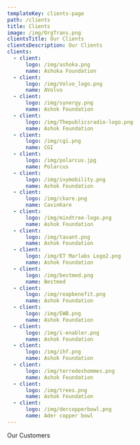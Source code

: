 ```yaml
---
templateKey: clients-page
path: /clients
title: Clients
image: /img/OrgTrans.png
clientsTitle: Our Clients
clientsDescription: Our Clients
clients:
  - client:
      logo: /img/ashoka.png
      name: Ashoka Foundation
  - client:
      logo: /img/Volvo_logo.png
      name: AVolvo
  - client:
      logo: /img/synergy.png
      name: Ashok Foundation
  - client:
      logo: /img/Thepublicsradio-logo.png
      name: Ashok Foundation
  - client:
      logo: /img/cgi.png
      name: CGI
  - client:
      logo: /img/polarcus.jpg
      name: Polarcus
  - client:
      logo: /img/ivymobility.png
      name: Ashok Foundation
  - client:
      logo: /img/ckare.png
      name: CavinKare
  - client:
      logo: /img/mindtree-logo.png
      name: Ashok Foundation
  - client:
      logo: /img/tavant.png
      name: Ashok Foundation
  - client:
      logo: /img/ET Marlabs Logo2.png
      name: Ashok Foundation
  - client:
      logo: /img/bestmed.png
      name: Bestmed
  - client:
      logo: /img/reapbenefit.png
      name: Ashok Foundation
  - client:
      logo: /img/EWB.png
      name: Ashok Foundation
  - client:
      logo: /img/i-enabler.png
      name: Ashok Foundation
  - client:
      logo: /img/ihf.png
      name: Ashok Foundation
  - client:
      logo: /img/terredeshommes.png
      name: Ashok Foundation
  - client:
      logo: /img/trees.png
      name: Ashok Foundation
  - client:
      logo: /img/dercopperbowl.png
      name: Ader copper bowl
---
```

Our Customers
